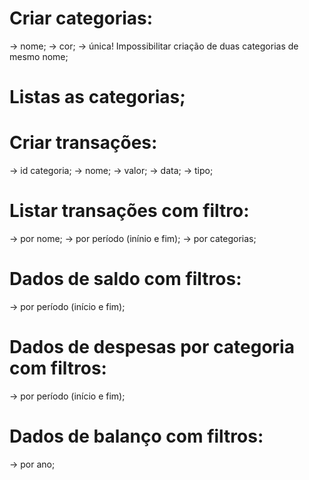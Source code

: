 # Criar categorias:

-> nome;
-> cor;
-> única! Impossibilitar criação de duas categorias de mesmo nome;

# Listas as categorias;

# Criar transações:

-> id categoria;
-> nome;
-> valor;
-> data;
-> tipo;

# Listar transações com filtro:

-> por nome;
-> por período (inínio e fim);
-> por categorias;

# Dados de saldo com filtros:

-> por período (início e fim);

# Dados de despesas por categoria com filtros:

-> por período (início e fim);

# Dados de balanço com filtros:

-> por ano;
